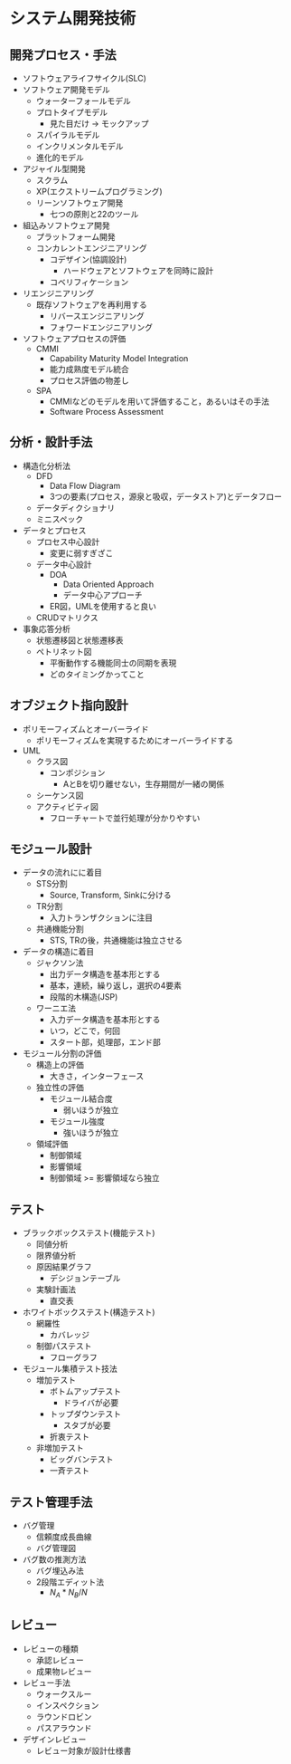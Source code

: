 # システム開発技術

## 開発プロセス・手法

- ソフトウェアライフサイクル(SLC)
- ソフトウェア開発モデル
  - ウォーターフォールモデル
  - プロトタイプモデル
    - 見た目だけ -> モックアップ
  - スパイラルモデル
  - インクリメンタルモデル
  - 進化的モデル
- アジャイル型開発
  - スクラム
  - XP(エクストリームプログラミング)
  - リーンソフトウェア開発
    - 七つの原則と22のツール
- 組込みソフトウェア開発
  - プラットフォーム開発
  - コンカレントエンジニアリング
    - コデザイン(協調設計)
      - ハードウェアとソフトウェアを同時に設計
    - コベリフィケーション
- リエンジニアリング
  - 既存ソフトウェアを再利用する
    - リバースエンジニアリング
    - フォワードエンジニアリング
- ソフトウェアプロセスの評価
  - CMMI
    - Capability Maturity Model Integration
    - 能力成熟度モデル統合
    - プロセス評価の物差し
  - SPA
    - CMMIなどのモデルを用いて評価すること，あるいはその手法
    - Software Process Assessment

## 分析・設計手法

- 構造化分析法
  - DFD
    - Data Flow Diagram
    - 3つの要素(プロセス，源泉と吸収，データストア)とデータフロー
  - データディクショナリ
  - ミニスペック
- データとプロセス
  - プロセス中心設計
    - 変更に弱すぎざこ
  - データ中心設計
    - DOA
      - Data Oriented Approach
      - データ中心アプローチ
    - ER図，UMLを使用すると良い
  - CRUDマトリクス
- 事象応答分析
  - 状態遷移図と状態遷移表
  - ペトリネット図
    - 平衡動作する機能同士の同期を表現
    - どのタイミングかってこと

## オブジェクト指向設計

- ポリモーフィズムとオーバーライド
  - ポリモーフィズムを実現するためにオーバーライドする
- UML
  - クラス図
    - コンポジション
      - AとBを切り離せない，生存期間が一緒の関係
  - シーケンス図
  - アクティビティ図
    - フローチャートで並行処理が分かりやすい

## モジュール設計

- データの流れにに着目
  - STS分割
    - Source, Transform, Sinkに分ける
  - TR分割
    - 入力トランザクションに注目
  - 共通機能分割
    - STS, TRの後，共通機能は独立させる
- データの構造に着目
  - ジャクソン法
    - 出力データ構造を基本形とする
    - 基本，連続，繰り返し，選択の4要素
    - 段階的木構造(JSP)
  - ワーニエ法
    - 入力データ構造を基本形とする
    - いつ，どこで，何回
    - スタート部，処理部，エンド部
- モジュール分割の評価
  - 構造上の評価
    - 大きさ，インターフェース
  - 独立性の評価
    - モジュール結合度
      - 弱いほうが独立
    - モジュール強度
      - 強いほうが独立
  - 領域評価
    - 制御領域
    - 影響領域
    - 制御領域 >= 影響領域なら独立

## テスト

- ブラックボックステスト(機能テスト)
  - 同値分析
  - 限界値分析
  - 原因結果グラフ
    - デシジョンテーブル
  - 実験計画法
    - 直交表
- ホワイトボックステスト(構造テスト)
  - 網羅性
    - カバレッジ
  - 制御パステスト
    - フローグラフ
- モジュール集積テスト技法
  - 増加テスト
    - ボトムアップテスト
      - ドライバが必要
    - トップダウンテスト
      - スタブが必要
    - 折衷テスト
  - 非増加テスト
    - ビッグバンテスト
    - 一斉テスト

## テスト管理手法

- バグ管理
  - 信頼度成長曲線
  - バグ管理図
- バグ数の推測方法
  - バグ埋込み法
  - 2段階エディット法
    - $N_A*N_B/N$

## レビュー

- レビューの種類
  - 承認レビュー
  - 成果物レビュー
- レビュー手法
  - ウォークスルー
  - インスペクション
  - ラウンドロビン
  - パスアラウンド
- デザインレビュー
  - レビュー対象が設計仕様書

